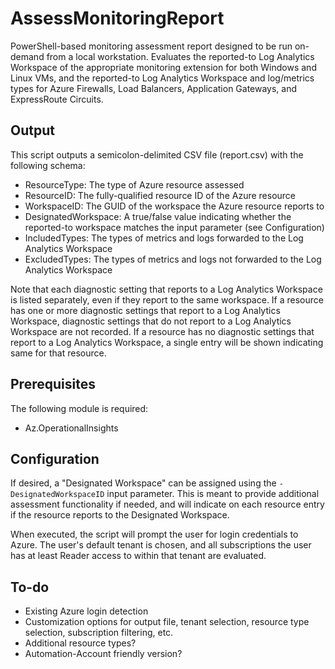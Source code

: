 # AssessMonitoringReport

PowerShell-based monitoring assessment report designed to be run on-demand from a local workstation. Evaluates the reported-to Log Analytics Workspace of the appropriate monitoring extension for both Windows and Linux VMs, and the reported-to Log Analytics Workspace and log/metrics types for Azure Firewalls, Load Balancers, Application Gateways, and ExpressRoute Circuits.

## Output

This script outputs a semicolon-delimited CSV file (report.csv) with the following schema:
- ResourceType: The type of Azure resource assessed
- ResourceID: The fully-qualified resource ID of the Azure resource
- WorkspaceID: The GUID of the workspace the Azure resource reports to
- DesignatedWorkspace: A true/false value indicating whether the reported-to workspace matches the input parameter (see Configuration)
- IncludedTypes: The types of metrics and logs forwarded to the Log Analytics Workspace
- ExcludedTypes: The types of metrics and logs not forwarded to the Log Analytics Workspace

Note that each diagnostic setting that reports to a Log Analytics Workspace is listed separately, even if they report to the same workspace. If a resource has one or more diagnostic settings that report to a Log Analytics Workspace, diagnostic settings that do not report to a Log Analytics Workspace are not recorded. If a resource has no diagnostic settings that report to a Log Analytics Workspace, a single entry will be shown indicating same for that resource.

## Prerequisites

The following module is required:
- Az.OperationalInsights

## Configuration

If desired, a "Designated Workspace" can be assigned using the `-DesignatedWorkspaceID` input parameter. This is meant to provide additional assessment functionality if needed, and will indicate on each resource entry if the resource reports to the Designated Workspace.

When executed, the script will prompt the user for login credentials to Azure. The user's default tenant is chosen, and all subscriptions the user has at least Reader access to within that tenant are evaluated.

## To-do

- Existing Azure login detection
- Customization options for output file, tenant selection, resource type selection, subscription filtering, etc.
- Additional resource types?
- Automation-Account friendly version?  
